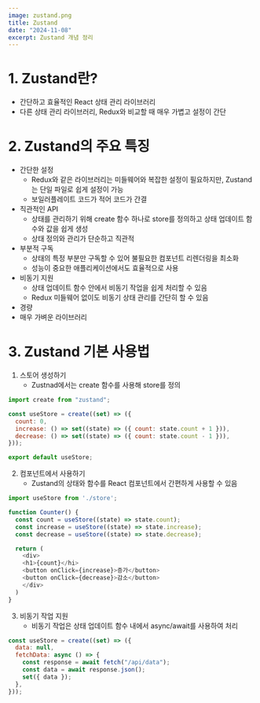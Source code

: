 ```yaml
---
image: zustand.png
title: Zustand
date: "2024-11-08"
excerpt: Zustand 개념 정리
---
```


# 1. Zustand란?

- 간단하고 효율적인 React 상태 관리 라이브러리
- 다른 상태 관리 라이브러리, Redux와 비교할 때 매우 가볍고 설정이 간단

# 2. Zustand의 주요 특징

- 간단한 설정
  - Redux와 같은 라이브러리는 미들웨어와 복잡한 설정이 필요하지만, Zustand는 단일 파일로 쉽게 설정이 가능
  - 보일러플레이트 코드가 적어 코드가 간결
- 직관적인 API
  - 상태를 관리하기 위해 create 함수 하나로 store를 정의하고 상태 업데이트 함수와 값을 쉽게 생성
  - 상태 정의와 관리가 단순하고 직관적
- 부분적 구독
  - 상태의 특정 부분만 구독할 수 있어 불필요한 컴포넌트 리렌더링을 최소화
  - 성능이 중요한 애플리케이션에서도 효율적으로 사용
- 비동기 지원
  - 상태 업데이트 함수 안에서 비동기 작업을 쉽게 처리할 수 있음
  - Redux 미들웨어 없이도 비동기 상태 관리를 간단히 할 수 있음
- 경량
- 매우 가벼운 라이브러리

# 3. Zustand 기본 사용법

1. 스토어 생성하기
   - Zustnad에서는 create 함수를 사용해 store를 정의

```js
import create from "zustand";

const useStore = create((set) => ({
  count: 0,
  increase: () => set((state) => ({ count: state.count + 1 })),
  decrease: () => set((state) => ({ count: state.count - 1 })),
}));

export default useStore;
```

2. 컴포넌트에서 사용하기
   - Zustand의 상태와 함수를 React 컴포넌트에서 간편하게 사용할 수 있음

```js
import useStore from './store';

function Counter() {
  const count = useStore((state) => state.count);
  const increase = useStore((state) => state.increase);
  const decrease = useStore((state) => state.decrease);

  return (
    <div>
    <h1>{count}</hi>
    <button onClick={increase}>증가</button>
    <button onClick={decrease}>감소</button>
    </div>
  )
}
```

3. 비동기 작업 지원
   - 비동기 작업은 상태 업데이트 함수 내에서 async/await를 사용하여 처리

```js
const useStore = create((set) => ({
  data: null,
  fetchData: async () => {
    const response = await fetch("/api/data");
    const data = await response.json();
    set({ data });
  },
}));
```

